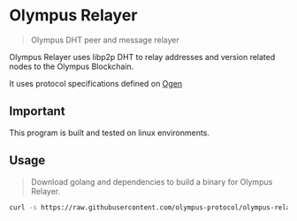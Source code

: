 # Olympus Relayer
> Olympus DHT peer and message relayer

Olympus Relayer uses libp2p DHT to relay addresses and version related nodes to the Olympus Blockchain.

It uses protocol specifications defined on [Ogen](https://github.com/olympus-protocol/ogen)

## Important

This program is built and tested on linux environments.

## Usage

> Download golang and dependencies to build a binary for Olympus Relayer.

```bash
curl -s https://raw.githubusercontent.com/olympus-protocol/olympus-relayer/master/scripts/install.sh | sudo bash
```

